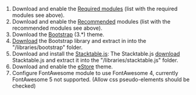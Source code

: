 1. Download and enable the [Required modules](/docs/8/themes/estore-user-guide/requirements-recommends-and-suggestions#required-modules) (list with the required modules see above).
2. Download and enable the [Recommended](/docs/8/themes/estore-user-guide/requirements-recommends-and-suggestions#recommended-contrib-modules) modules (list with the recommended modules see above).
3. Download the [Bootstrap](https://www.drupal.org/project/bootstrap) (3.\*) theme.
4. [Download](https://github.com/twbs/bootstrap/releases/download/v3.3.7/bootstrap-3.3.7-dist.zip) the Bootstrap library and extract in into the "/libraries/bootstrap" folder.
5. Download and install the [Stacktable.js](http://johnpolacek.github.io/stacktable.js/): The Stacktable.js [download](https://github.com/johnpolacek/stacktable.js/zipball/master/) Stacktable.js and extract it into the "/libraries/stacktable.js" folder.
6. Download and enable the [eStore](https://www.drupal.org/project/estore) theme.
7. Configure FontAwesome module to use FontAwesome 4, currently FontAwesome 5 not supported. (Allow css pseudo-elements should be checked)